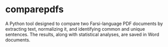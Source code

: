 # comparepdfs
A Python tool designed to compare two Farsi-language PDF documents by extracting text, normalizing it, and identifying common and unique sentences. The results, along with statistical analyses, are saved in Word documents.
